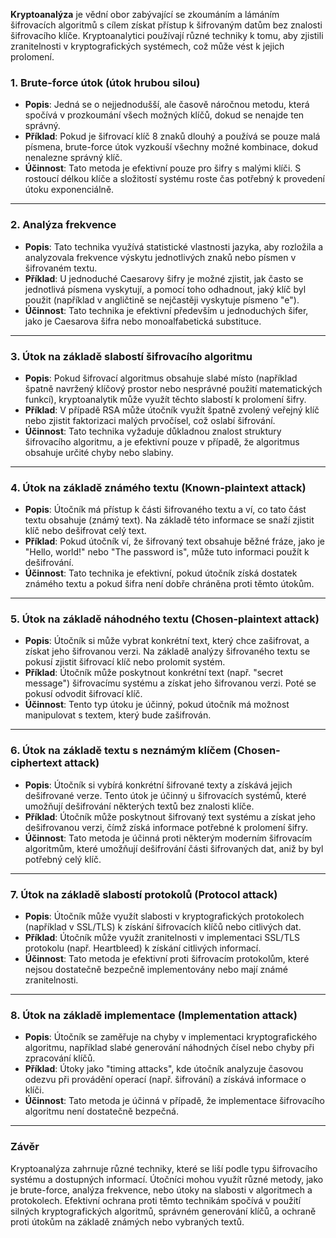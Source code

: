 **Kryptoanalýza** je vědní obor zabývající se zkoumáním a lámáním šifrovacích algoritmů s cílem získat přístup k šifrovaným datům bez znalosti šifrovacího klíče. Kryptoanalytici používají různé techniky k tomu, aby zjistili zranitelnosti v kryptografických systémech, což může vést k jejich prolomení.

### **1. Brute-force útok (útok hrubou silou)**
- **Popis**: Jedná se o nejjednodušší, ale časově náročnou metodu, která spočívá v prozkoumání všech možných klíčů, dokud se nenajde ten správný.
- **Příklad**: Pokud je šifrovací klíč 8 znaků dlouhý a používá se pouze malá písmena, brute-force útok vyzkouší všechny možné kombinace, dokud nenalezne správný klíč.
- **Účinnost**: Tato metoda je efektivní pouze pro šifry s malými klíči. S rostoucí délkou klíče a složitostí systému roste čas potřebný k provedení útoku exponenciálně.

---

### **2. Analýza frekvence**
- **Popis**: Tato technika využívá statistické vlastnosti jazyka, aby rozložila a analyzovala frekvence výskytu jednotlivých znaků nebo písmen v šifrovaném textu.
- **Příklad**: U jednoduché Caesarovy šifry je možné zjistit, jak často se jednotlivá písmena vyskytují, a pomocí toho odhadnout, jaký klíč byl použit (například v angličtině se nejčastěji vyskytuje písmeno "e").
- **Účinnost**: Tato technika je efektivní především u jednoduchých šifer, jako je Caesarova šifra nebo monoalfabetická substituce.

---

### **3. Útok na základě slabostí šifrovacího algoritmu**
- **Popis**: Pokud šifrovací algoritmus obsahuje slabé místo (například špatně navržený klíčový prostor nebo nesprávné použití matematických funkcí), kryptoanalytik může využít těchto slabostí k prolomení šifry.
- **Příklad**: V případě RSA může útočník využít špatně zvolený veřejný klíč nebo zjistit faktorizaci malých prvočísel, což oslabí šifrování.
- **Účinnost**: Tato technika vyžaduje důkladnou znalost struktury šifrovacího algoritmu, a je efektivní pouze v případě, že algoritmus obsahuje určité chyby nebo slabiny.

---

### **4. Útok na základě známého textu (Known-plaintext attack)**
- **Popis**: Útočník má přístup k části šifrovaného textu a ví, co tato část textu obsahuje (známý text). Na základě této informace se snaží zjistit klíč nebo dešifrovat celý text.
- **Příklad**: Pokud útočník ví, že šifrovaný text obsahuje běžné fráze, jako je "Hello, world!" nebo "The password is", může tuto informaci použít k dešifrování.
- **Účinnost**: Tato technika je efektivní, pokud útočník získá dostatek známého textu a pokud šifra není dobře chráněna proti těmto útokům.

---

### **5. Útok na základě náhodného textu (Chosen-plaintext attack)**
- **Popis**: Útočník si může vybrat konkrétní text, který chce zašifrovat, a získat jeho šifrovanou verzi. Na základě analýzy šifrovaného textu se pokusí zjistit šifrovací klíč nebo prolomit systém.
- **Příklad**: Útočník může poskytnout konkrétní text (např. "secret message") šifrovacímu systému a získat jeho šifrovanou verzi. Poté se pokusí odvodit šifrovací klíč.
- **Účinnost**: Tento typ útoku je účinný, pokud útočník má možnost manipulovat s textem, který bude zašifrován.

---

### **6. Útok na základě textu s neznámým klíčem (Chosen-ciphertext attack)**
- **Popis**: Útočník si vybírá konkrétní šifrované texty a získává jejich dešifrované verze. Tento útok je účinný u šifrovacích systémů, které umožňují dešifrování některých textů bez znalosti klíče.
- **Příklad**: Útočník může poskytnout šifrovaný text systému a získat jeho dešifrovanou verzi, čímž získá informace potřebné k prolomení šifry.
- **Účinnost**: Tato metoda je účinná proti některým moderním šifrovacím algoritmům, které umožňují dešifrování části šifrovaných dat, aniž by byl potřebný celý klíč.

---

### **7. Útok na základě slabostí protokolů (Protocol attack)**
- **Popis**: Útočník může využít slabosti v kryptografických protokolech (například v SSL/TLS) k získání šifrovacích klíčů nebo citlivých dat.
- **Příklad**: Útočník může využít zranitelnosti v implementaci SSL/TLS protokolu (např. Heartbleed) k získání citlivých informací.
- **Účinnost**: Tato metoda je efektivní proti šifrovacím protokolům, které nejsou dostatečně bezpečně implementovány nebo mají známé zranitelnosti.

---

### **8. Útok na základě implementace (Implementation attack)**
- **Popis**: Útočník se zaměřuje na chyby v implementaci kryptografického algoritmu, například slabé generování náhodných čísel nebo chyby při zpracování klíčů.
- **Příklad**: Útoky jako "timing attacks", kde útočník analyzuje časovou odezvu při provádění operací (např. šifrování) a získává informace o klíči.
- **Účinnost**: Tato metoda je účinná v případě, že implementace šifrovacího algoritmu není dostatečně bezpečná.

---

### **Závěr**
Kryptoanalýza zahrnuje různé techniky, které se liší podle typu šifrovacího systému a dostupných informací. Útočníci mohou využít různé metody, jako je brute-force, analýza frekvence, nebo útoky na slabosti v algoritmech a protokolech. Efektivní ochrana proti těmto technikám spočívá v použití silných kryptografických algoritmů, správném generování klíčů, a ochraně proti útokům na základě známých nebo vybraných textů.